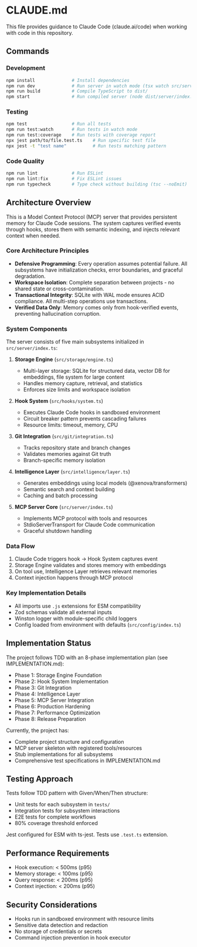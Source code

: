 # CLAUDE.md

This file provides guidance to Claude Code (claude.ai/code) when working with code in this repository.

## Commands

### Development
```bash
npm install              # Install dependencies
npm run dev              # Run server in watch mode (tsx watch src/server/index.ts)
npm run build            # Compile TypeScript to dist/
npm start                # Run compiled server (node dist/server/index.js)
```

### Testing
```bash
npm test                 # Run all tests
npm run test:watch       # Run tests in watch mode
npm run test:coverage    # Run tests with coverage report
npx jest path/to/file.test.ts    # Run specific test file
npx jest -t "test name"          # Run tests matching pattern
```

### Code Quality
```bash
npm run lint             # Run ESLint
npm run lint:fix         # Fix ESLint issues
npm run typecheck        # Type check without building (tsc --noEmit)
```

## Architecture Overview

This is a Model Context Protocol (MCP) server that provides persistent memory for Claude Code sessions. The system captures verified events through hooks, stores them with semantic indexing, and injects relevant context when needed.

### Core Architecture Principles
- **Defensive Programming**: Every operation assumes potential failure. All subsystems have initialization checks, error boundaries, and graceful degradation.
- **Workspace Isolation**: Complete separation between projects - no shared state or cross-contamination.
- **Transactional Integrity**: SQLite with WAL mode ensures ACID compliance. All multi-step operations use transactions.
- **Verified Data Only**: Memory comes only from hook-verified events, preventing hallucination corruption.

### System Components

The server consists of five main subsystems initialized in `src/server/index.ts`:

1. **Storage Engine** (`src/storage/engine.ts`)
   - Multi-layer storage: SQLite for structured data, vector DB for embeddings, file system for large content
   - Handles memory capture, retrieval, and statistics
   - Enforces size limits and workspace isolation

2. **Hook System** (`src/hooks/system.ts`)
   - Executes Claude Code hooks in sandboxed environment
   - Circuit breaker pattern prevents cascading failures
   - Resource limits: timeout, memory, CPU

3. **Git Integration** (`src/git/integration.ts`)
   - Tracks repository state and branch changes
   - Validates memories against Git truth
   - Branch-specific memory isolation

4. **Intelligence Layer** (`src/intelligence/layer.ts`)
   - Generates embeddings using local models (@xenova/transformers)
   - Semantic search and context building
   - Caching and batch processing

5. **MCP Server Core** (`src/server/index.ts`)
   - Implements MCP protocol with tools and resources
   - StdioServerTransport for Claude Code communication
   - Graceful shutdown handling

### Data Flow
1. Claude Code triggers hook → Hook System captures event
2. Storage Engine validates and stores memory with embeddings
3. On tool use, Intelligence Layer retrieves relevant memories
4. Context injection happens through MCP protocol

### Key Implementation Details
- All imports use `.js` extensions for ESM compatibility
- Zod schemas validate all external inputs
- Winston logger with module-specific child loggers
- Config loaded from environment with defaults (`src/config/index.ts`)

## Implementation Status

The project follows TDD with an 8-phase implementation plan (see IMPLEMENTATION.md):
- Phase 1: Storage Engine Foundation
- Phase 2: Hook System Implementation  
- Phase 3: Git Integration
- Phase 4: Intelligence Layer
- Phase 5: MCP Server Integration
- Phase 6: Production Hardening
- Phase 7: Performance Optimization
- Phase 8: Release Preparation

Currently, the project has:
- Complete project structure and configuration
- MCP server skeleton with registered tools/resources
- Stub implementations for all subsystems
- Comprehensive test specifications in IMPLEMENTATION.md

## Testing Approach

Tests follow TDD pattern with Given/When/Then structure:
- Unit tests for each subsystem in `tests/`
- Integration tests for subsystem interactions
- E2E tests for complete workflows
- 80% coverage threshold enforced

Jest configured for ESM with ts-jest. Tests use `.test.ts` extension.

## Performance Requirements
- Hook execution: < 500ms (p95)
- Memory storage: < 100ms (p95)  
- Query response: < 200ms (p95)
- Context injection: < 200ms (p95)

## Security Considerations
- Hooks run in sandboxed environment with resource limits
- Sensitive data detection and redaction
- No storage of credentials or secrets
- Command injection prevention in hook executor